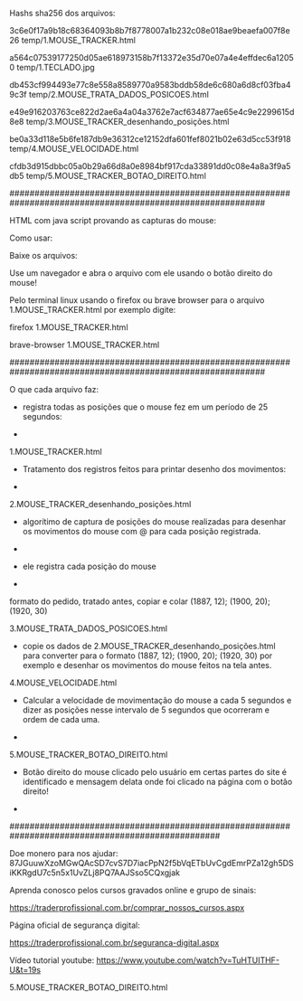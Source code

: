 Hashs sha256 dos arquivos:

3c6e0f17a9b18c68364093b8b7f8778007a1b232c08e018ae9beaefa007f8e26  temp/1.MOUSE_TRACKER.html


a564c07539177250d05ae618973158b7f13372e35d70e07a4e4effdec6a12050  temp/1.TECLADO.jpg


db453cf994493e77c8e558a8589770a9583bddb58de6c680a6d8cf03fba49c3f  temp/2.MOUSE_TRATA_DADOS_POSICOES.html


e49e916203763ce822d2ae6a4a04a3762e7acf634877ae65e4c9e2299615d8e8  temp/3.MOUSE_TRACKER_desenhando_posições.html


be0a33d118e5b6fe187db9e36312ce12152dfa601fef8021b02e63d5cc53f918  temp/4.MOUSE_VELOCIDADE.html


cfdb3d915dbbc05a0b29a66d8a0e8984bf917cda33891dd0c08e4a8a3f9a5db5  temp/5.MOUSE_TRACKER_BOTAO_DIREITO.html

###########################################################################################################


HTML com java script provando as capturas do mouse:


Como usar:


Baixe os arquivos:


Use um navegador e abra o arquivo com ele usando o botão direito do mouse!


Pelo terminal linux usando o firefox ou brave browser para o arquivo 1.MOUSE_TRACKER.html por exemplo digite:


firefox 1.MOUSE_TRACKER.html


brave-browser 1.MOUSE_TRACKER.html


###########################################################################################################




O que cada arquivo faz:


- registra todas as posições que o mouse fez em um período de 25 segundos:

- 
1.MOUSE_TRACKER.html

  
- Tratamento dos registros feitos para printar desenho dos movimentos:

- 
2.MOUSE_TRACKER_desenhando_posições.html

  
- algorítimo de captura de posições do mouse realizadas para desenhar os movimentos do mouse com @ para cada posição registrada.

- 
- ele registra cada posição do mouse

- 
formato do pedido, tratado antes, copiar e colar (1887, 12); (1900, 20); (1920, 30)


3.MOUSE_TRATA_DADOS_POSICOES.html


- copie os dados de 2.MOUSE_TRACKER_desenhando_posições.html para converter para o formato (1887, 12); (1900, 20); (1920, 30) por exemplo e desenhar os movimentos do mouse feitos na tela antes.


4.MOUSE_VELOCIDADE.html

  
- Calcular a velocidade de movimentação do mouse a cada 5 segundos e dizer as posições nesse intervalo de 5 segundos que ocorreram e ordem de cada uma.

- 
5.MOUSE_TRACKER_BOTAO_DIREITO.html

  
- Botão direito do mouse clicado pelo usuário em certas partes do site é identificado e mensagem delata onde foi clicado na página com o botão direito!

- 


##################################################################################################

Doe monero para nos ajudar: 87JGuuwXzoMGwQAcSD7cvS7D7iacPpN2f5bVqETbUvCgdEmrPZa12gh5DSiKKRgdU7c5n5x1UvZLj8PQ7AAJSso5CQxgjak

Aprenda conosco pelos cursos gravados online e grupo de sinais:

https://traderprofissional.com.br/comprar_nossos_cursos.aspx 

Página oficial de segurança digital:

https://traderprofissional.com.br/seguranca-digital.aspx

Vídeo tutorial youtube: https://www.youtube.com/watch?v=TuHTUITHF-U&t=19s
























5.MOUSE_TRACKER_BOTAO_DIREITO.html

